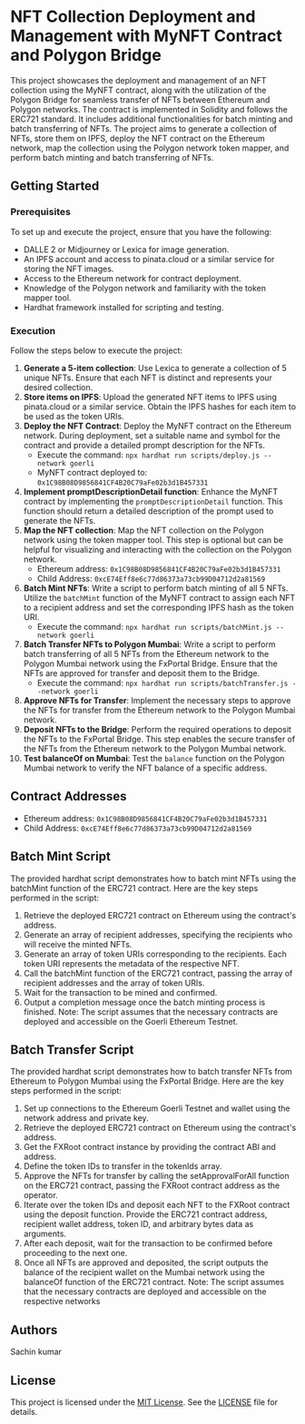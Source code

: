 # NFT Collection Deployment and Management with MyNFT Contract and Polygon Bridge

This project showcases the deployment and management of an NFT collection using the MyNFT contract, along with the utilization of the Polygon Bridge for seamless transfer of NFTs between Ethereum and Polygon networks.  The contract is implemented in Solidity and follows the ERC721 standard. It includes additional functionalities for batch minting and batch transferring of NFTs. The project aims to generate a collection of NFTs, store them on IPFS, deploy the NFT contract on the Ethereum network, map the collection using the Polygon network token mapper, and perform batch minting and batch transferring of NFTs.

## Getting Started

### Prerequisites

To set up and execute the project, ensure that you have the following:

- DALLE 2 or Midjourney or Lexica for image generation.
- An IPFS account and access to pinata.cloud or a similar service for storing the NFT images.
- Access to the Ethereum network for contract deployment.
- Knowledge of the Polygon network and familiarity with the token mapper tool.
- Hardhat framework installed for scripting and testing.

### Execution

Follow the steps below to execute the project:

1. **Generate a 5-item collection**: Use Lexica to generate a collection of 5 unique NFTs. Ensure that each NFT is distinct and represents your desired collection.
2. **Store items on IPFS**: Upload the generated NFT items to IPFS using pinata.cloud or a similar service. Obtain the IPFS hashes for each item to be used as the token URIs.
3. **Deploy the NFT Contract**: Deploy the MyNFT contract on the Ethereum network. During deployment, set a suitable name and symbol for the contract and provide a detailed prompt description for the NFTs.
   - Execute the command: `npx hardhat run scripts/deploy.js --network goerli`
   - MyNFT contract deployed to: `0x1C98B08D9856841CF4B20C79aFe02b3d1B457331`
5. **Implement promptDescriptionDetail function**: Enhance the MyNFT contract by implementing the `promptDescriptionDetail` function. This function should return a detailed description of the prompt used to generate the NFTs.
6. **Map the NFT collection**: Map the NFT collection on the Polygon network using the token mapper tool. This step is optional but can be helpful for visualizing and interacting with the collection on the Polygon network.
   - Ethereum address: `0x1C98B08D9856841CF4B20C79aFe02b3d1B457331`
   - Child Address: `0xcE74Eff8e6c77d86373a73cb99D04712d2a81569`
8. **Batch Mint NFTs**: Write a script to perform batch minting of all 5 NFTs. Utilize the `batchMint` function of the MyNFT contract to assign each NFT to a recipient address and set the corresponding IPFS hash as the token URI.
   - Execute the command: `npx hardhat run scripts/batchMint.js --network goerli`
9. **Batch Transfer NFTs to Polygon Mumbai**: Write a script to perform batch transferring of all 5 NFTs from the Ethereum network to the Polygon Mumbai network using the FxPortal Bridge. Ensure that the NFTs are approved for transfer and deposit them to the Bridge.
   - Execute the command: `npx hardhat run scripts/batchTransfer.js --network goerli`
10. **Approve NFTs for Transfer**: Implement the necessary steps to approve the NFTs for transfer from the Ethereum network to the Polygon Mumbai network.
11. **Deposit NFTs to the Bridge**: Perform the required operations to deposit the NFTs to the FxPortal Bridge. This step enables the secure transfer of the NFTs from the Ethereum network to the Polygon Mumbai network.
12. **Test balanceOf on Mumbai**: Test the `balance` function on the Polygon Mumbai network to verify the NFT balance of a specific address.
    

## Contract Addresses

- Ethereum address: `0x1C98B08D9856841CF4B20C79aFe02b3d1B457331`
- Child Address: `0xcE74Eff8e6c77d86373a73cb99D04712d2a81569`

## Batch Mint Script
The provided hardhat script demonstrates how to batch mint NFTs using the batchMint function of the ERC721 contract. Here are the key steps performed in the script:

1. Retrieve the deployed ERC721 contract on Ethereum using the contract's address.
2. Generate an array of recipient addresses, specifying the recipients who will receive the minted NFTs.
3. Generate an array of token URIs corresponding to the recipients. Each token URI represents the metadata of the respective NFT.
4. Call the batchMint function of the ERC721 contract, passing the array of recipient addresses and the array of token URIs.
5. Wait for the transaction to be mined and confirmed.
6. Output a completion message once the batch minting process is finished.
Note: The script assumes that the necessary contracts are deployed and accessible on the Goerli Ethereum Testnet.

## Batch Transfer Script
The provided hardhat script demonstrates how to batch transfer NFTs from Ethereum to Polygon Mumbai using the FxPortal Bridge. Here are the key steps performed in the script:

1. Set up connections to the Ethereum Goerli Testnet and wallet using the network address and private key.
2. Retrieve the deployed ERC721 contract on Ethereum using the contract's address.
3. Get the FXRoot contract instance by providing the contract ABI and address.
4. Define the token IDs to transfer in the tokenIds array.
5. Approve the NFTs for transfer by calling the setApprovalForAll function on the ERC721 contract, passing the FXRoot contract address as the operator.
6. Iterate over the token IDs and deposit each NFT to the FXRoot contract using the deposit function. Provide the ERC721 contract address, recipient wallet address, token ID, and arbitrary bytes data as arguments.
7. After each deposit, wait for the transaction to be confirmed before proceeding to the next one.
8. Once all NFTs are approved and deposited, the script outputs the balance of the recipient wallet on the Mumbai network using the balanceOf function of the ERC721 contract.
Note: The script assumes that the necessary contracts are deployed and accessible on the respective networks

## Authors
Sachin kumar

## License

This project is licensed under the [MIT License](LICENSE). See the [LICENSE](LICENSE) file for details.
